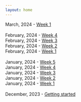 ```yaml
---
layout: home
---
```



March, 2024 - [Week 1](/devlog/mar24-week-1.md)<br>
<br>
February, 2024 - [Week 4](/devlog/feb24-week-4.md)<br>
February, 2024 - [Week 3](/devlog/feb24-week-3.md)<br>
February, 2024 - [Week 2](/devlog/feb24-week-2.md)<br>
February, 2024 - [Week 1](/devlog/feb24-week-1.md)<br>
<br>
January, 2024 - [Week 5](/devlog/jan24-week-5)<br>
January, 2024 - [Week 4](/devlog/jan24-week-4)<br>
January, 2024 - [Week 3](/devlog/jan24-week-3)<br>
January, 2024 - [Week 2](/devlog/jan24-week-2)<br>
January, 2024 - [Week 1](/devlog/jan24-week-1)<br>
<br>
December, 2023 - [Getting started](/devlog/setup-logs)<br><br>